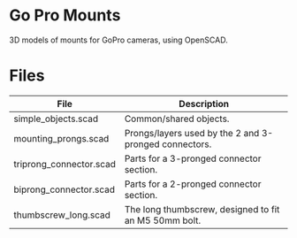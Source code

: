 Go Pro Mounts
=============

3D models of mounts for GoPro cameras, using OpenSCAD.

Files
=====

File | Description
---- | -----------
simple_objects.scad | Common/shared objects.
mounting_prongs.scad | Prongs/layers used by the 2 and 3-pronged connectors.
triprong_connector.scad | Parts for a 3-pronged connector section.
biprong_connector.scad | Parts for a 2-pronged connector section.
thumbscrew_long.scad | The long thumbscrew, designed to fit an M5 50mm bolt.


